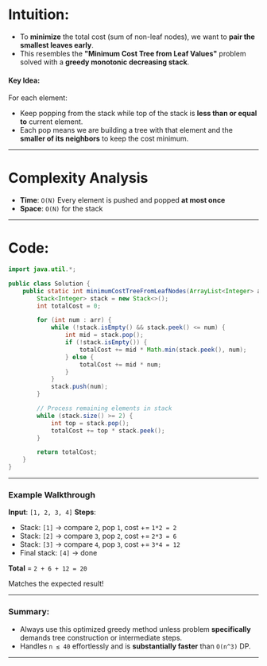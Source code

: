 # Intuition:

* To **minimize** the total cost (sum of non-leaf nodes), we want to **pair the smallest leaves early**.
* This resembles the **"Minimum Cost Tree from Leaf Values"** problem solved with a **greedy monotonic decreasing stack**.

#### **Key Idea:**

For each element:
* Keep popping from the stack while top of the stack is **less than or equal to** current element.
* Each pop means we are building a tree with that element and the **smaller of its neighbors** to keep the cost minimum.

---

# Complexity Analysis

* **Time**: `O(N)`
  Every element is pushed and popped **at most once**
* **Space**: `O(N)` for the stack

---

# Code:

```java
import java.util.*;

public class Solution {
    public static int minimumCostTreeFromLeafNodes(ArrayList<Integer> arr) {
        Stack<Integer> stack = new Stack<>();
        int totalCost = 0;

        for (int num : arr) {
            while (!stack.isEmpty() && stack.peek() <= num) {
                int mid = stack.pop();
                if (!stack.isEmpty()) {
                    totalCost += mid * Math.min(stack.peek(), num);
                } else {
                    totalCost += mid * num;
                }
            }
            stack.push(num);
        }

        // Process remaining elements in stack
        while (stack.size() >= 2) {
            int top = stack.pop();
            totalCost += top * stack.peek();
        }

        return totalCost;
    }
}
```

---

### **Example Walkthrough**

**Input**: `[1, 2, 3, 4]`
**Steps**:
* Stack: `[1]` → compare `2`, pop `1`, cost += `1*2 = 2`
* Stack: `[2]` → compare `3`, pop `2`, cost += `2*3 = 6`
* Stack: `[3]` → compare `4`, pop `3`, cost += `3*4 = 12`
* Final stack: `[4]` → done

**Total** = `2 + 6 + 12 = 20`

Matches the expected result!

---

### **Summary:**

* Always use this optimized greedy method unless problem **specifically** demands tree construction or intermediate steps.
* Handles `n ≤ 40` effortlessly and is **substantially faster** than `O(n^3)` DP.

---